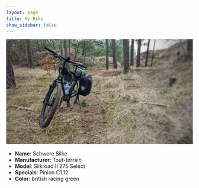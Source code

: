 ```yaml
---
layout: page
title: My Bike
show_sidebar: false
---
```


![Image](../images/PXL_20220227_125220709-01.jpeg)
- **Name**: Schwere Silke
- **Manufacturer**: Tout-terrain
- **Model**: Silkroad II 275 Select
- **Specials**: Pinion C1.12 
- **Color**: british racing green